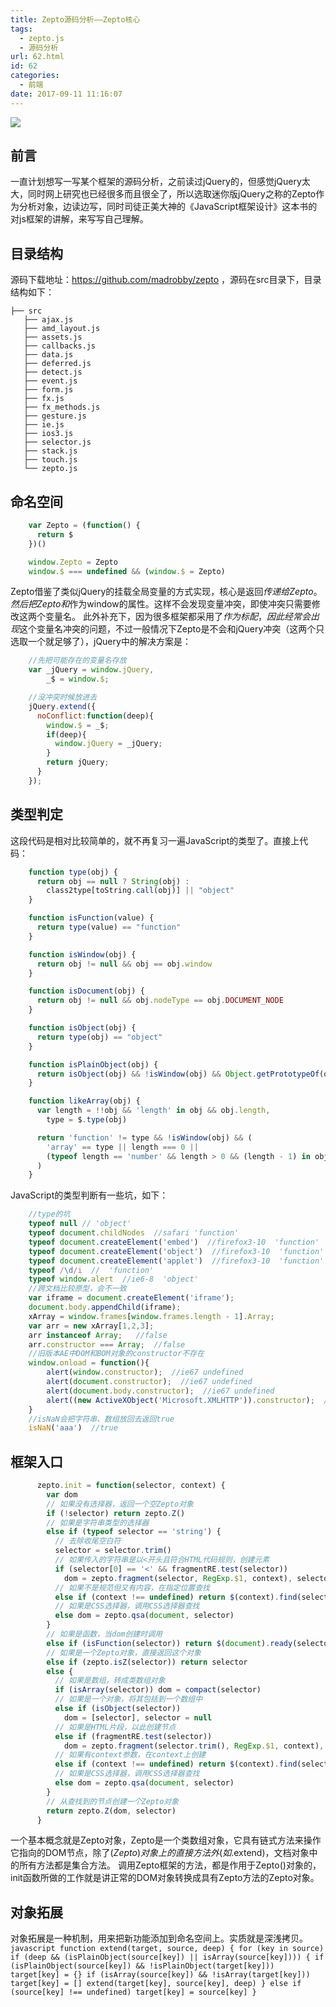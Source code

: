 ```yaml
---
title: Zepto源码分析——Zepto核心
tags:
  - zepto.js
  - 源码分析
url: 62.html
id: 62
categories:
  - 前端
date: 2017-09-11 11:16:07
---
```


![](http://7xqgks.com1.z0.glb.clouddn.com/head-0046.jpg)

前言
--

一直计划想写一写某个框架的源码分析，之前读过jQuery的，但感觉jQuery太大，同时网上研究也已经很多而且很全了，所以选取迷你版jQuery之称的Zepto作为分析对象，边读边写，同时司徒正美大神的《JavaScript框架设计》这本书的对js框架的讲解，来写写自己理解。

目录结构
----

源码下载地址：https://github.com/madrobby/zepto ，源码在src目录下，目录结构如下：

    ├── src
       ├── ajax.js
       ├── amd_layout.js
       ├── assets.js
       ├── callbacks.js
       ├── data.js
       ├── deferred.js
       ├── detect.js
       ├── event.js
       ├── form.js
       ├── fx.js
       ├── fx_methods.js
       ├── gesture.js
       ├── ie.js
       ├── ios3.js
       ├── selector.js
       ├── stack.js
       ├── touch.js
       └── zepto.js


命名空间
----
```js
    var Zepto = (function() {
      return $
    })()

    window.Zepto = Zepto
    window.$ === undefined && (window.$ = Zepto)
```

Zepto借鉴了类似jQuery的挂载全局变量的方式实现，核心是返回$传递给Zepto。然后把Zepto和$作为window的属性。这样不会发现变量冲突，即使冲突只需要修改这两个变量名。 此外补充下，因为很多框架都采用了$作为标配，因此经常会出现$这个变量名冲突的问题，不过一般情况下Zepto是不会和jQuery冲突（这两个只选取一个就足够了），jQuery中的解决方案是：

```js
    //先把可能存在的变量名存放
    var _jQuery = window.jQuery,
        _$ = window.$;

    //没冲突时候放进去
    jQuery.extend({
      noConflict:function(deep){
        window.$ = _$;
        if(deep){
          window.jQuery = _jQuery;
        }
        return jQuery;
      }
    });
```

类型判定
----

这段代码是相对比较简单的，就不再复习一遍JavaScript的类型了。直接上代码：

```js
    function type(obj) {
      return obj == null ? String(obj) :
        class2type[toString.call(obj)] || "object"
    }

    function isFunction(value) {
      return type(value) == "function"
    }

    function isWindow(obj) {
      return obj != null && obj == obj.window
    }

    function isDocument(obj) {
      return obj != null && obj.nodeType == obj.DOCUMENT_NODE
    }

    function isObject(obj) {
      return type(obj) == "object"
    }

    function isPlainObject(obj) {
      return isObject(obj) && !isWindow(obj) && Object.getPrototypeOf(obj) == Object.prototype
    }

    function likeArray(obj) {
      var length = !!obj && 'length' in obj && obj.length,
        type = $.type(obj)

      return 'function' != type && !isWindow(obj) && (
        'array' == type || length === 0 ||
        (typeof length == 'number' && length > 0 && (length - 1) in obj)
      )
    }
```


JavaScript的类型判断有一些坑，如下：
```js
    //type的坑
    typeof null // 'object'
    typeof document.childNodes  //safari 'function'
    typeof document.createElement('embed')  //firefox3-10  'function'
    typeof document.createElement('object')  //firefox3-10  'function'
    typeof document.createElement('applet')  //firefox3-10  'function'
    typeof /\d/i  //  'function'
    typeof window.alert  //ie6-8  'object'
    //跨文档比较原型，会不一致
    var iframe = document.createElement('iframe');
    document.body.appendChild(iframe);
    xArray = window.frames[window.frames.length - 1].Array;
    var arr = new xArray[1,2,3];
    arr instanceof Array;   //false
    arr.constructor === Array;  //false
    //旧版本AE中DOM和BOM对象的constructor不存在
    window.onload = function(){
        alert(window.constructor);  //ie67 undefined
        alert(document.constructor);  //ie67 undefined
        alert(document.body.constructor);  //ie67 undefined
        alert((new ActiveXObject('Microsoft.XMLHTTP')).constructor);  //ie6-9 undefined
    }
    //isNaN会把字符串、数组放回去返回true
    isNaN('aaa')  //true
```

框架入口
----
```js
      zepto.init = function(selector, context) {
        var dom
        // 如果没有选择器，返回一个空Zepto对象
        if (!selector) return zepto.Z()
        // 如果是字符串类型的选择器
        else if (typeof selector == 'string') {
          // 去除收尾空白符
          selector = selector.trim()
          // 如果传入的字符串是以<开头且符合HTML代码规则，创建元素
          if (selector[0] == '<' && fragmentRE.test(selector))
            dom = zepto.fragment(selector, RegExp.$1, context), selector = null
          // 如果不是规范但又有内容，在指定位置查找
          else if (context !== undefined) return $(context).find(selector)
          // 如果是CSS选择器，调用CSS选择器查找
          else dom = zepto.qsa(document, selector)
        }
        // 如果是函数，当dom创建时调用
        else if (isFunction(selector)) return $(document).ready(selector)
        // 如果是一个Zepto对象，直接返回这个对象
        else if (zepto.isZ(selector)) return selector
        else {
          // 如果是数组，转成类数组对象
          if (isArray(selector)) dom = compact(selector)
          // 如果是一个对象，将其包括到一个数组中
          else if (isObject(selector))
            dom = [selector], selector = null
          // 如果是HTML片段，以此创建节点
          else if (fragmentRE.test(selector))
            dom = zepto.fragment(selector.trim(), RegExp.$1, context), selector = null
          // 如果有context参数，在context上创建
          else if (context !== undefined) return $(context).find(selector)
          // 如果是CSS选择器，调用CSS选择器查找
          else dom = zepto.qsa(document, selector)
        }
        // 从查找到的节点创建一个Zepto对象
        return zepto.Z(dom, selector)
      }
```

一个基本概念就是Zepto对象，Zepto是一个类数组对象，它具有链式方法来操作它指向的DOM节点，除了$(Zepto)对象上的直接方法外(如$.extend)，文档对象中的所有方法都是集合方法。 调用Zepto框架的方法，都是作用于Zepto()对象的，init函数所做的工作就是讲正常的DOM对象转换成具有Zepto方法的Zepto对象。

对象拓展
----

对象拓展是一种机制，用来把新功能添加到命名空间上。实质就是深浅拷贝。 `javascript function extend(target, source, deep) { for (key in source) if (deep && (isPlainObject(source[key]) || isArray(source[key]))) { if (isPlainObject(source[key]) && !isPlainObject(target[key])) target[key] = {} if (isArray(source[key]) && !isArray(target[key])) target[key] = [] extend(target[key], source[key], deep) } else if (source[key] !== undefined) target[key] = source[key] }`